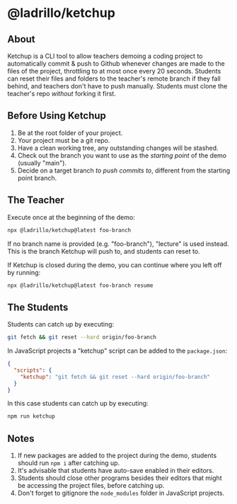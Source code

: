 # @ladrillo/ketchup

## About

Ketchup is a CLI tool to allow teachers demoing a coding project to automatically commit & push to Github whenever changes are made to the files of the project, throttling to at most once every 20 seconds. Students can reset their files and folders to the teacher's remote branch if they fall behind, and teachers don't have to push manually. Students must clone the teacher's repo _without_ forking it first.

## Before Using Ketchup

1. Be at the root folder of your project.
1. Your project must be a git repo.
1. Have a clean working tree, any outstanding changes will be stashed.
1. Check out the branch you want to use as the _starting point_ of the demo (usually "main").
1. Decide on a target branch _to push commits to_, different from the starting point branch.

## The Teacher

Execute once at the beginning of the demo:

```bash
npx @ladrillo/ketchup@latest foo-branch
```

If no branch name is provided (e.g. "foo-branch"), "lecture" is used instead. This is the branch Ketchup will push to, and students can reset to.

If Ketchup is closed during the demo, you can continue where you left off by running:

```bash
npx @ladrillo/ketchup@latest foo-branch resume
```

## The Students

Students can catch up by executing:

```bash
git fetch && git reset --hard origin/foo-branch
```

In JavaScript projects a "ketchup" script can be added to the `package.json`:

```json
{
  "scripts": {
    "ketchup": "git fetch && git reset --hard origin/foo-branch"
  }
}
```

In this case students can catch up by executing:

```bash
npm run ketchup
```

## Notes

1. If new packages are added to the project during the demo, students should run `npm i` after catching up.
2. It's advisable that students have auto-save enabled in their editors.
3. Students should close other programs besides their editors that might be accessing the project files, before catching up.
4. Don't forget to gitignore the `node_modules` folder in JavaScript projects.
